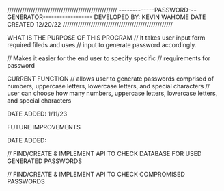 ///////////////////////////////////////////////////
-------------PASSWORD---GENERATOR------------------
DEVELOPED BY: KEVIN WAHOME
DATE CREATED 12/20/22
///////////////////////////////////////////////////

WHAT IS THE PURPOSE OF THIS PROGRAM
// It takes user input form required fileds and uses
// input to generate password accordingly.

// Makes it easier for the end user to specify specific
// requirements for password

CURRENT FUNCTION
// allows user to generate passwords comprised of numbers, uppercase letters, lowercase letters, and special characters
// user can choose how many numbers, uppercase letters, lowercase letters, and special characters

DATE ADDED: 1/11/23

FUTURE IMPROVEMENTS

DATE ADDED:

// FIND/CREATE & IMPLEMENT API TO CHECK DATABASE FOR USED GENERATED PASSWORDS

// FIND/CREATE & IMPLEMENT API TO CHECK COMPROMISED PASSWORDS

